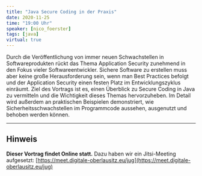 ```yaml
---
title: "Java Secure Coding in der Praxis"
date: 2020-11-25
time: "19:00 Uhr"
speaker: [nico_foerster]
tags: [java]
virtual: true
---
```


Durch die Veröffentlichung von immer neuen Schwachstellen in Softwareprodukten rückt das Thema Application Security zunehmend in den Fokus vieler Softwareentwickler.
Sichere Software zu erstellen muss aber keine große Herausforderung sein, wenn man Best Practices befolgt und der Application Security einen festen Platz im Entwicklungszyklus einräumt. Ziel des Vortrags ist es, einen Überblick zu Secure Coding in Java zu vermitteln und die Wichtigkeit dieses Themas hervorzuheben. Im Detail wird außerdem an praktischen Beispielen demonstriert, wie Sicherheitsschwachstellen im Programmcode aussehen, ausgenutzt und behoben werden können.

---

## Hinweis

**Dieser Vortrag findet Online statt.** Dazu haben wir ein Jitsi-Meeting aufgesetzt: [https://meet.digitale-oberlausitz.eu/jug](https://meet.digitale-oberlausitz.eu/jug)


